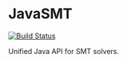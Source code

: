 # JavaSMT

[![Build Status](https://api.travis-ci.org/dbeyer/java-smt.svg?branch=master "Build Status")](https://travis-ci.org/dbeyer/java-smt)

Unified Java API for SMT solvers.
